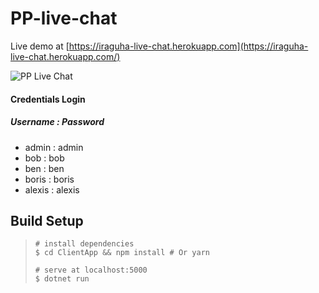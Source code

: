 # PP-live-chat

Live demo at  [https://iraguha-live-chat.herokuapp.com](https://iraguha-live-chat.herokuapp.com/)

![PP Live Chat](https://i.ibb.co/9tgxBd2/screen-v2.png "PP Live Chat")

#### Credentials Login

##### Username  : Password

- admin : admin
- bob : bob
- ben : ben
- boris : boris
- alexis : alexis



## Build Setup

> ```
> # install dependencies
> $ cd ClientApp && npm install # Or yarn
> 
> # serve at localhost:5000
> $ dotnet run
> ```
